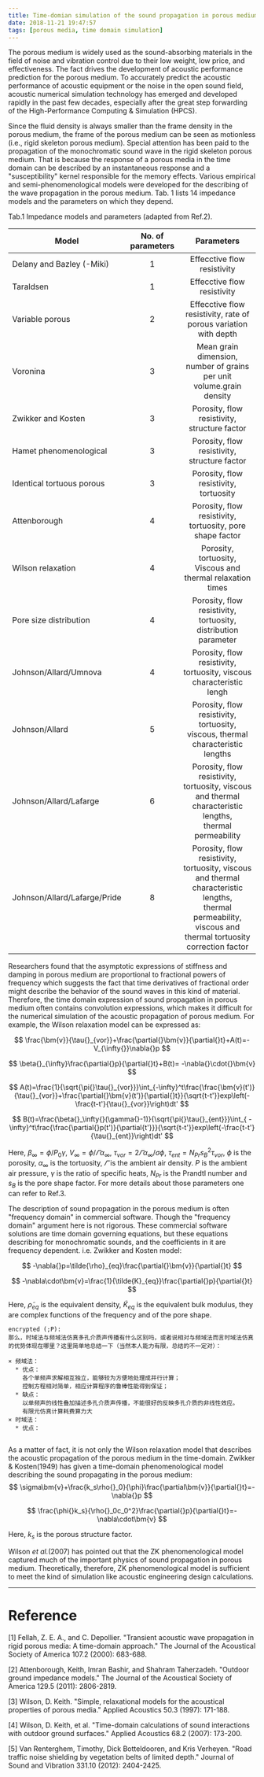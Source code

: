 ```yaml
---
title: Time-domian simulation of the sound propagation in porous medium is playing its role
date: 2018-11-21 19:47:57
tags: [porous media, time domain simulation]
---
```


The porous medium is widely used as the sound-absorbing materials in the field of noise and vibration control due to their low weight, low price, and effectiveness. The fact drives the development of acoustic performance prediction for the porous medium. To accurately predict the acoustic performance of acoustic equipment or the noise in the open sound field, acoustic numerical simulation technology has emerged and developed rapidly in the past few decades, especially after the great step forwarding of the High-Performance Computing & Simulation (HPCS).

Since the fluid density is always smaller than the frame density in the porous medium, the frame of the porous medium can be seen as motionless (i.e., rigid skeleton porous medium). Special attention has been paid to the propagation of the monochromatic sound wave in the rigid skeleton porous medium. That is because the response of a porous media in the time domain can be described by an instantaneous response and a "susceptibility" kernel responsible for the memory effects. Various empirical and semi-phenomenological models were developed for the describing of the wave propagation in the porous medium. Tab. 1 lists 14 impedance models and the parameters on which they depend.

Tab.1 Impedance models and parameters (adapted from Ref.2). 


| Model                        | No. of parameters |                          Parameters                          |
| ---------------------------- | :---------------: | :----------------------------------------------------------: |
| Delany and Bazley (-Miki)    |         1         |                 Effecctive flow resistivity                  |
| Taraldsen                    |         1         |                 Effecctive flow resistivity                  |
| Variable porous              |         2         | Effecctive flow resistivity, rate of porous variation with depth |
| Voronina                     |         3         | Mean grain dimension, number of grains per unit volume.grain density |
| Zwikker and Kosten           |         3         |         Porosity, flow resistivity, structure factor         |
| Hamet phenomenological       |         3         |         Porosity, flow resistivity, structure factor         |
| Identical tortuous porous    |         3         |            Porosity, flow resistivity, tortuosity            |
| Attenborough                 |         4         |  Porosity, flow resistivity, tortuosity, pore shape factor   |
| Wilson relaxation            |         4         |  Porosity, tortuosity, Viscous and thermal relaxation times  |
| Pore size distribution       |         4         | Porosity, flow resistivity, tortuosity, distribution parameter |
| Johnson/Allard/Umnova        |         4         | Porosity, flow resistivity, tortuosity, viscous characteristic lengh |
| Johnson/Allard               |         5         | Porosity, flow resistivity, tortuosity, viscous, thermal characteristic lengths |
| Johnson/Allard/Lafarge       |         6         | Porosity, flow resistivity, tortuosity, viscous and thermal characteristic lengths,<br />thermal permeability |
| Johnson/Allard/Lafarge/Pride |         8         | Porosity, flow resistivity, tortuosity, viscous and thermal characteristic lengths,<br />thermal permeability, viscous and thermal tortuosity correction factor |

Researchers found that the asymptotic expressions of stiffness and damping in porous medium are proportional to fractional powers of frequency which suggests the fact that time derivatives of fractional order might describe the behavior of the sound waves in this kind of material. Therefore, the time domain expression of sound propagation in porous medium often contains convolution expressions, which makes it difficult for the numerical simulation of the acoustic propagation of porous medium. For example, the Wilson relaxation model can be expressed as:

$$
\frac{\bm{v}}{\tau{}_{vor}}+\frac{\partial{}\bm{v}}{\partial{}t}+A(t)=-V_{\infty{}}\nabla{}p
$$

$$
\beta{}_{\infty}\frac{\partial{}p}{\partial{}t}+B(t)= -\nabla{}\cdot{}\bm{v}
$$

$$
A(t)=\frac{1}{\sqrt{\pi{}\tau{}_{vor}}}\int_{-\infty}^t\frac{\frac{\bm{v}(t')}{\tau{}_{vor}}+\frac{\partial{}\bm{v}(t')}{\partial{}t}}{\sqrt{t-t'}}exp\left(-\frac{t-t'}{\tau{}_{vor}}\right)dt'
$$

$$
B(t)=\frac{\beta{}_\infty{}(\gamma{}-1)}{\sqrt{\pi{}\tau{}_{ent}}}\int_{ -\infty}^t\frac{\frac{\partial{}p(t')}{\partial{t'}}}{\sqrt{t-t'}}exp\left(-\frac{t-t'}{\tau{}_{ent}}\right)dt'
$$

Here, $\beta{}_\infty{}=\phi{}/P_0\gamma{}$, $V_{\infty{}}=\phi{}/\varGamma{}\alpha{}_\infty{}$, $\tau{}_{vor}=2\varGamma{}\alpha{}_\infty{}/ \sigma{}\phi{}$, $\tau{}_{ent}=N_{Pr}s_{B}^{2}\tau{}_{vor}$, $\phi{}$ is the porosity, $\alpha_\infty{}$ is the tortuosity, $\varGamma{}$ is the ambient air density. $P$ is the ambient air pressure, $\gamma{}$ is the ratio of specific heats, $N_{Pr}$ is the Prandtl number and $s_B$ is the pore shape factor. For more details about those parameters one can refer to Ref.3.

The description of sound propagation in the porous medium is often "frequency domain" in commercial software. Though the "frequency domain" argument here is not rigorous. These commercial software solutions are time domain governing equations, but these equations describing for monochromatic sounds, and the coefficients in it are frequency dependent. i.e. Zwikker and Kosten model:

$$
-\nabla{}p=\tilde{\rho}_{eq}\frac{\partial{}\bm{v}}{\partial{}t}
$$

$$
-\nabla\cdot\bm{v}=\frac{1}{\tilde{K}_{eq}}\frac{\partial{}p}{\partial{}t}
$$

Here, $\tilde{\rho}_{eq}$ is the equivalent density, $\tilde{K}_{eq}$ is the equivalent bulk modulus, they are complex functions of the frequency and of the pore shape. 

```
encrypted (;P):
那么，时域法与频域法仿真多孔介质声传播有什么区别吗，或者说相对与频域法而言时域法仿真的优势体现在哪里？这里简单地总结一下（当然本人能力有限，总结的不一定对）：

× 频域法：
  * 优点：
    各个单频声求解相互独立，能够较为方便地处理成并行计算；
    控制方程相对简单，相应计算程序的鲁棒性能得到保证；
  * 缺点：
    以单频声的线性叠加描述多孔介质声传播，不能很好的反映多孔介质的非线性效应。
    有限元仿真计算耗费算力大
× 时域法：
  * 优点：
  
```

As a matter of fact, it is not only the Wilson relaxation model that describes the acoustic propagation of the porous medium in the time-domain. Zwikker & Kosten(1949) has given a time-domain phenomenological model describing the sound propagating in the porous medium:
$$
\sigma\bm{v}+\frac{k_s\rho{}_0}{\phi}\frac{\partial\bm{v}}{\partial{}t}=-\nabla{}p
$$

$$
\frac{\phi{}k_s}{\rho{}_0c_0^2}\frac{\partial{}p}{\partial{}t}=-\nabla\cdot\bm{v}
$$

Here, $k_s$ is the porous structure factor.

Wilson _et al._(2007) has pointed out that the ZK phenomenological model captured much of the important physics of sound propagation in porous medium. Theoretically, therefore, ZK phenomenological model is sufficient to meet the kind of simulation like acoustic engineering design calculations.

* * *

# Reference

[1] Fellah, Z. E. A., and C. Depollier. "Transient acoustic wave propagation in rigid porous media: A time-domain approach." The Journal of the Acoustical Society of America 107.2 (2000): 683-688.

[2] Attenborough, Keith, Imran Bashir, and Shahram Taherzadeh. "Outdoor ground impedance models." The Journal of the Acoustical Society of America 129.5 (2011): 2806-2819.

[3] Wilson, D. Keith. "Simple, relaxational models for the acoustical properties of porous media." Applied Acoustics 50.3 (1997): 171-188.

[4] Wilson, D. Keith, et al. "Time-domain calculations of sound interactions with outdoor ground surfaces." Applied Acoustics 68.2 (2007): 173-200.

[5] Van Renterghem, Timothy, Dick Botteldooren, and Kris Verheyen. "Road traffic noise shielding by vegetation belts of limited depth." Journal of Sound and Vibration 331.10 (2012): 2404-2425.